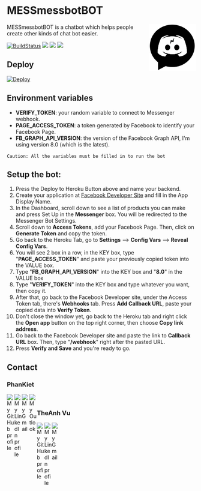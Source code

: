 # MESSmessbotBOT

<img src="https://raw.githubusercontent.com/ketphan02/MessMessBotBot/master/src/utils/images/logo.png" alt="logo" align="right" width=25%/>

MESSmessbotBOT is a chatbot which helps people create other kinds of chat bot easier.

[![BuildStatus](https://img.shields.io/travis/motdotla/dotenv/master.svg?style=flat-square)](https://dashboard.heroku.com/apps/mess-messbot-bot)
<img src="https://img.shields.io/badge/license-ISC-yellowgreen"/>
<img src="https://img.shields.io/badge/author-PhanKiet-orange"/>
<img src="https://img.shields.io/badge/language-TypeScript-informational"/>

## Deploy

[![Deploy](https://www.herokucdn.com/deploy/button.svg)](https://heroku.com/deploy?template=https://github.com/ketphan02/MessMessBotBot)

## Environment variables
- **VERIFY_TOKEN**: your random variable to connect to Messenger webhook.
- **PAGE_ACCESS_TOKEN**: a token generated by Facebook to identify your Facebook Page.
- **FB_GRAPH_API_VERSION**: the version of the Facebook Graph API, I'm using version 8.0 (which is the latest).
```
Caution: All the variables must be filled in to run the bot
```

## Setup the bot:
1. Press the Deploy to Heroku Button above and name your backend.
2. Create your application at [Facebook Developer Site](https://developers.facebook.com) and fill in the App Display Name.
3. In the Dashboard, scroll down to see a list of products you can make and press Set Up in the **Messenger** box. You will be redirected to the Messenger Bot Settings.
4. Scroll down to **Access Tokens**, add your Facebook Page. Then, click on **Generate Token** and copy the token.
5. Go back to the Heroku Tab, go to **Settings** ⟶ **Config Vars** ⟶ **Reveal Config Vars**.
6. You will see 2 box in a row, in the KEY box, type "**PAGE_ACCESS_TOKEN**" and paste your previously copied token into the VALUE box.
7. Type "**FB_GRAPH_API_VERSION**" into the KEY box and "**8.0**" in the VALUE box
8. Type "**VERIFY_TOKEN**" into the KEY box and type whatever you want, then copy it.
9. After that, go back to the Facebook Developer site, under the Access Token tab, there's **Webhooks** tab. Press **Add Callback URL**, paste your copied data into **Verify Token**.
10. Don't close the window yet, go back to the Heroku tab and right click the **Open app** button on the top right corner, then choose **Copy link address**.
11. Go back to the Facebook Developer site and paste the link to **Callback URL** box. Then, type "**/webhook**" right after the pasted URL.
12. Press **Verify and Save** and you're ready to go.

## Contact
### PhanKiet
<a href="https://github.com/ketphan02">
    <img width="20" align="left"
        alt="My GitHub profile"
        src="https://cdn.jsdelivr.net/npm/simple-icons@v3/icons/github.svg">
</a>
<a href="https://www.linkedin.com/in/ketphan02/">
    <img width="20" align="left"
        alt="My LinkedIn profile"
        src="https://cdn.jsdelivr.net/npm/simple-icons@v3/icons/linkedin.svg">
</a>
<a href="mailto:tuankiet.phannguyen@gmail.com">
    <img width="20" align="left"
        alt="My Gmail"
        src="https://cdn.jsdelivr.net/npm/simple-icons@v3/icons/gmail.svg">
</a>
<a href="mailto:tuankietvn@outlook.com">
    <img width="20" align="left"
        alt="My Outlook"
        src="https://cdn.jsdelivr.net/npm/simple-icons@v3/icons/microsoftoutlook.svg">
</a>
<br/>

### TheAnh Vu
<a href="https://github.com/theanh28">
    <img width="20" align="left"
        alt="My GitHub profile"
        src="https://cdn.jsdelivr.net/npm/simple-icons@v3/icons/github.svg">
</a>
<a href="https://www.linkedin.com/in/anh-alex-vu-5024111ab/">
    <img width="20" align="left"
        alt="My LinkedIn profile"
        src="https://cdn.jsdelivr.net/npm/simple-icons@v3/icons/linkedin.svg">
</a>
<a href="mailto:theanhvu02.101@gmail.com">
    <img width="20" align="left"
        alt="My Gmail"
        src="https://cdn.jsdelivr.net/npm/simple-icons@v3/icons/gmail.svg">
</a>